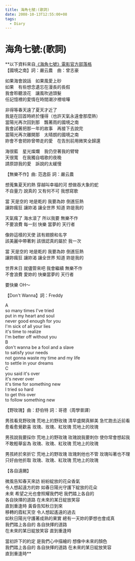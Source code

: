 ```yaml
---
title: 海角七號:(歌詞)
date: 2008-10-13T12:55:00+08
tags:
  - Diary
---
```

# 海角七號:(歌詞)

**以下資料來自[《海角七號》電影官方部落格](http://cape7.pixnet.net/blog/post/18837687)  
【國境之南】詞：嚴云農　曲：曾志豪

如果海會說話　如果風愛上砂  
如果　有些想念遺忘在漫長的長假  
我會聆聽浪花　讓風吹過頭髮  
任記憶裡的愛情在時間潮汐裡喧嘩

非得等春天遠了夏天才近了  
我是在回首時終於懂得（也許天氣永遠會那麼熱）  
當陽光再次回到那　飄著雨的國境之南  
我會試著把那一年的故事　再接下去說完  
當陽光再次離開那　太晴朗的國境之南  
妳會不會把妳曾帶走的愛　在告別前用微笑全歸還

海很藍　星光燦爛　我仍空著我的臂彎  
天很寬　在我獨自唱歌的夜晚  
請原諒我的愛　訴說的太緩慢

【無樂不作】曲: 范逸臣 詞：嚴云農

想蒐集夏天的熱 穿越叫幸福的河 想做吞大象的蛇  
不自量力 說真的 又有何不可 我想寫歌

當 天是空的 地是乾的 我要為妳 倒進狂熱  
讓妳瘋狂 讓妳渴 讓全世界 知道 妳是我的

天氣瘋了 海水滾了 所以我要 無樂不作  
不要浪費 每一刻 快樂 當夢的 天行者

像妳這樣的天使 該有翅膀和名字  
該美麗中帶著刺 該很認真的屬於 我一次

當 天是空的 地是乾的 我要為妳 倒進狂熱  
讓妳瘋狂 讓妳渴 讓全世界 知道 妳是我的

世界末日 就儘管來吧 我會繼續 無樂不作  
不會浪費 愛妳的 快樂當夢的 天行者

要快樂 OH～

【Don't Wanna】詞：Freddy

A  
so many times I've tried  
put in my heart and soul  
never good enough for you  
I'm sick of all your lies  
it's time to realize  
I'm better off without you  
B  
don't wanna be a fool and a slave  
to satisfy your needs  
not gonna waste my time and my life  
to settle in your dreams  
C  
you said it's over  
it's never over  
it's time for something new  
I tried so hard  
to get this over  
to follow something new

【野玫瑰】曲：舒伯特 詞：哥德（周學普譯）

男孩看見野玫瑰 荒地上的野玫瑰 清早盛開真鮮美 急忙跑去近前看  
愈看愈覺歡喜 玫瑰、玫瑰、紅玫瑰 荒地上的玫瑰

男孩說我要採你 荒地上的野玫瑰 玫瑰說我要刺你 使你常會想起我  
不敢輕舉妄為 玫瑰、玫瑰、紅玫瑰 荒地上的玫瑰

男孩終於來折它 荒地上的野玫瑰 玫瑰刺他也不管 玫瑰叫著也不理  
只好由他折取 玫瑰、玫瑰、紅玫瑰 荒地上的玫瑰

【各自遠颺】

微風告知春天來訪 紛紛綻放的花朵香氣  
令人想起遠方的妳 如春日陽光守護下綻放的花朵  
未來 希望之光也會照耀我們吧 我們踏上各自的  
各自抉擇的道路 在未來的某日綻放笑容  
直到重逢時 黃昏告知秋日到來  
移轉的霞紅天空 令人想起遙遠的過去  
如秋日陽光守護著成熟的果實 總有一天妳的夢想也會成真  
我們踏上各自的 各自抉擇的道路  
在未來的某日綻放笑容 直到重逢時

當初許下的約定 是我們心中描繪的 想像中未來的顏色  
我們踏上各自的 各自抉擇的道路 在未來的某日綻放笑容  
直到重逢時**
